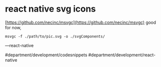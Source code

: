 # react native svg icons
[https://github.com/necinc/msvgc](https://github.com/necinc/msvgc) good for now, 

```
msvgc -f ./path/to/pic.svg -o ./svgComponents/
```

—react-native

#department/development/codesnippets
#department/development/react-native